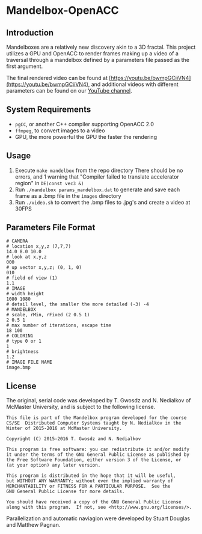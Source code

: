 # Mandelbox-OpenACC
## Introduction
Mandelboxes are a relatively new discovery akin to a 3D fractal. This project utilizes a GPU and OpenACC to render frames making up a video of a traversal through a mandelbox defined by a parameters file passed as the first argument.

The final rendered video can be found at [https://youtu.be/bwmpGCiiVN4](https://youtu.be/bwmpGCiiVN4), and additional videos with different parameters can be found on our [YouTube channel](https://www.youtube.com/channel/UCsI3aqz-E4BCeXdFZj8n0CQ).

## System Requirements
- `pgCC`, or another C++ compiler supporting OpenACC 2.0
- `ffmpeg`, to convert images to a video
- GPU, the more powerful the GPU the faster the rendering

## Usage
1. Execute `make mandelbox` from the repo directory
There should be no errors, and 1 warning that "Compiler failed to translate accelerator region" in `DE(const vec3 &)`
2. Run `./mandelbox params_mandelbox.dat` to generate and save each frame as a .bmp file in the `images` directory
3. Run `./video.sh` to convert the .bmp files to .jpg's and create a video at 30FPS

## Parameters File Format
```
# CAMERA
# location x,y,z (7,7,7)
14.0 8.0 10.0
# look at x,y,z
000
# up vector x,y,z; (0, 1, 0)
010
# field of view (1)
1.1
# IMAGE
# width height
1080 1080
# detail level, the smaller the more detailed (-3) -4
# MANDELBOX
# scale, rMin, rFixed (2 0.5 1)
2 0.5 1
# max number of iterations, escape time
18 100
# COLORING
# type 0 or 1
1
# brightness
1.2
# IMAGE FILE NAME
image.bmp
```

## License
The original, serial code was developed by T. Gwosdz and N. Nedialkov of McMaster University, and is subject to the following license.
```
This file is part of the Mandelbox program developed for the course
CS/SE  Distributed Computer Systems taught by N. Nedialkov in the
Winter of 2015-2016 at McMaster University.

Copyright (C) 2015-2016 T. Gwosdz and N. Nedialkov

This program is free software: you can redistribute it and/or modify
it under the terms of the GNU General Public License as published by
the Free Software Foundation, either version 3 of the License, or
(at your option) any later version.

This program is distributed in the hope that it will be useful,
but WITHOUT ANY WARRANTY; without even the implied warranty of
MERCHANTABILITY or FITNESS FOR A PARTICULAR PURPOSE.  See the
GNU General Public License for more details.

You should have received a copy of the GNU General Public License
along with this program.  If not, see <http://www.gnu.org/licenses/>.
```

Parallelization and automatic naviagion were developed by Stuart Douglas and Matthew Pagnan.
